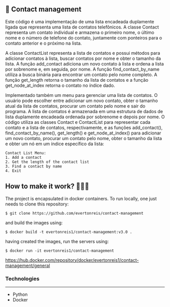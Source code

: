 ## 🧾 Contact management

Este código é uma implementação de uma lista encadeada duplamente ligada que representa uma lista de contatos telefônicos. A classe Contact representa um contato individual e armazena o primeiro nome, o último nome e o número de telefone do contato, juntamente com ponteiros para o contato anterior e o próximo na lista.

A classe ContactList representa a lista de contatos e possui métodos para adicionar contatos à lista, buscar contatos por nome e obter o tamanho da lista. A função add_contact adiciona um novo contato à lista e ordena a lista por sobrenome e, em seguida, por nome. A função find_contact_by_name utiliza a busca binária para encontrar um contato pelo nome completo. A função get_length retorna o tamanho da lista de contatos e a função get_node_at_index retorna o contato no índice dado.

Implementado também um menu para gerenciar uma lista de contatos. O usuário pode escolher entre adicionar um novo contato, obter o tamanho atual da lista de contatos, procurar um contato pelo nome e sair do programa. A lista de contatos é armazenada em uma estrutura de dados de lista duplamente encadeada ordenada por sobrenome e depois por nome. O código utiliza as classes Contact e ContactList para representar cada contato e a lista de contatos, respectivamente, e as funções add_contact(), find_contact_by_name(), get_length() e get_node_at_index() para adicionar um novo contato, procurar um contato pelo nome, obter o tamanho da lista e obter um nó em um índice específico da lista:
```
Contact List Menu:
1. Add a contact
2. Get the length of the contact list
3. Find a contact by name
4. Exit
```



## How to make it work? 🧑🏼‍💻

The project is encapsulated in docker containers. To run locally, one just needs to clone this repository:

`$ git clone https://github.com/evertonreis/contact-management`

and build the images using:

`$ docker build -t evertonreis1/contact-management:v3.0 .`

having created the images, run the servers using:

`$ docker run -it evertonreis1/contact-management`

https://hub.docker.com/repository/docker/evertonreis1/contact-management/general

### Technologies

---

- Python
- Docker
